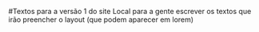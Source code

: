 #Textos para a versão 1 do site
Local para a gente escrever os textos que irão preencher o layout (que podem aparecer em lorem)
